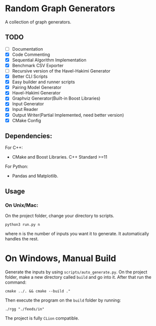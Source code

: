 # Random Graph Generators

A collection of graph generators.

## TODO

- [ ] Documentation
- [x] Code Commenting
- [x] Sequential Algorithm Implementation
- [x] Benchmark CSV Exporter
- [ ] Recursive version of the Havel-Hakimi Generator
- [x] Better CLI Scripts
- [x] Easy builder and runner scripts
- [x] Pairing Model Generator
- [x] Havel-Hakimi Generator
- [x] Graphviz Generator(Built-in Boost Libraries)
- [x] Input Generator
- [x] Input Reader
- [x] Output Writer(Partial Implemented, need better version)
- [x] CMake Config

## Dependencies:

For C++:

- CMake and Boost Libraries. C++ Standard >=11

For Python:

- Pandas and Matplotlib.

## Usage

### On Unix/Mac:

On the project folder, change your directory to scripts.

```
python3 run.py n
```

where n is the number of inputs you want it to generate. It automatically handles the rest.

# On Windows, Manual Build

Generate the inputs by using `scripts/auto_generate.py`. On the project folder, make a new directory called `build` and
go into it. After that run the command:

```
cmake ../. && cmake --build ."
```

Then execute the program on the `build` folder by running:

```
./rgg "./feeds/in"
```

The project is fully `CLion` compatible.